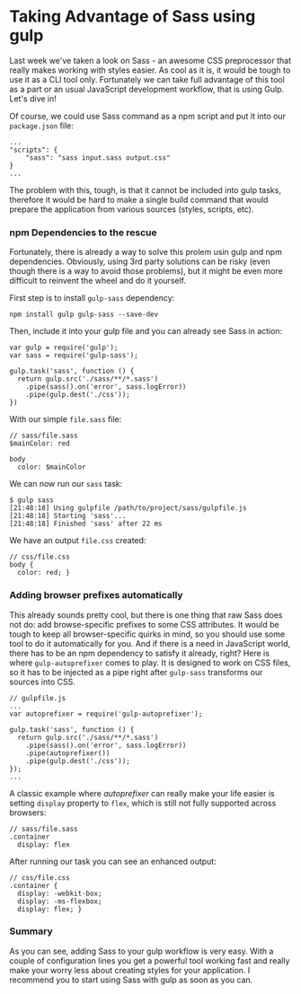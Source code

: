 # Taking Advantage of Sass using gulp

Last week we've taken a look on Sass - an awesome CSS preprocessor that really makes working with styles easier. As cool as it is, it would be tough to use it as a CLI tool only. Fortunately we can take full advantage of this tool as a part or an usual JavaScript development workflow, that is using Gulp. Let's dive in!

Of course, we could use Sass command as a npm script and put it into our `package.json` file:

    ...
    "scripts": {
        "sass": "sass input.sass output.css"
    }
    ...

The problem with this, tough, is that it cannot be included into gulp tasks, therefore it would be hard to make a single build command that would prepare the application from various sources (styles, scripts, etc).

### npm Dependencies to the rescue

Fortunately, there is already a way to solve this prolem usin gulp and npm dependencies. Obviously, using 3rd party solutions can be risky (even though there is a way to avoid those problems), but it might be even more difficult to reinvent the wheel and do it yourself.

First step is to install `gulp-sass` dependency:

    npm install gulp gulp-sass --save-dev

Then, include it into your gulp file and you can already see Sass in action:

    var gulp = require('gulp');
    var sass = require('gulp-sass');

    gulp.task('sass', function () {
      return gulp.src('./sass/**/*.sass')
        .pipe(sass().on('error', sass.logError))
        .pipe(gulp.dest('./css'));
    })

With our simple `file.sass` file:

    // sass/file.sass
    $mainColor: red

    body
      color: $mainColor

We can now run our `sass` task:

    $ gulp sass
    [21:48:18] Using gulpfile /path/to/project/sass/gulpfile.js
    [21:48:18] Starting 'sass'...
    [21:48:18] Finished 'sass' after 22 ms

We have an output `file.css` created:

    // css/file.css
    body {
      color: red; }

### Adding browser prefixes automatically

This already sounds pretty cool, but there is one thing that raw Sass does not do: add browse-specific prefixes to some CSS attributes. It would be tough to keep all browser-specific quirks in mind, so you should use some tool to do it automatically for you. And if there is a need in JavaScript world, there has to be an npm dependency to satisfy it already, right? Here is where `gulp-autoprefixer` comes to play. It is designed to work on CSS files, so it has to be injected as a pipe right after `gulp-sass` transforms our sources into CSS.

    // gulpfile.js
    ...
    var autoprefixer = require('gulp-autoprefixer');

    gulp.task('sass', function () {
      return gulp.src('./sass/**/*.sass')
        .pipe(sass().on('error', sass.logError))
        .pipe(autoprefixer())
        .pipe(gulp.dest('./css'));
    });
    ...


A classic example where _autoprefixer_ can really make your life easier is setting `display` property to `flex`, which is still not fully supported across browsers:

    // sass/file.sass
    .container
      display: flex

After running our task you can see an enhanced output:

    // css/file.css
    .container {
      display: -webkit-box;
      display: -ms-flexbox;
      display: flex; }

### Summary

As you can see, adding Sass to your gulp workflow is very easy. With a couple of configuration lines you get a powerful tool working fast and really make your worry less about creating styles for your application. I recommend you to start using Sass with gulp as soon as you can.
